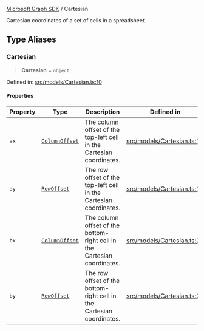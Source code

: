 [Microsoft Graph SDK](README.md) / Cartesian

Cartesian coordinates of a set of cells in a spreadsheet.

## Type Aliases

### Cartesian

> **Cartesian** = `object`

Defined in: [src/models/Cartesian.ts:10](https://github.com/Future-Secure-AI/microsoft-graph/blob/main/src/models/Cartesian.ts#L10)

#### Properties

| Property | Type | Description | Defined in |
| ------ | ------ | ------ | ------ |
| <a id="ax"></a> `ax` | [`ColumnOffset`](models/ColumnOffset.md#columnoffset) | The column offset of the top-left cell in the Cartesian coordinates. | [src/models/Cartesian.ts:14](https://github.com/Future-Secure-AI/microsoft-graph/blob/main/src/models/Cartesian.ts#L14) |
| <a id="ay"></a> `ay` | [`RowOffset`](models/RowOffset.md#rowoffset) | The row offset of the top-left cell in the Cartesian coordinates. | [src/models/Cartesian.ts:19](https://github.com/Future-Secure-AI/microsoft-graph/blob/main/src/models/Cartesian.ts#L19) |
| <a id="bx"></a> `bx` | [`ColumnOffset`](models/ColumnOffset.md#columnoffset) | The column offset of the bottom-right cell in the Cartesian coordinates. | [src/models/Cartesian.ts:24](https://github.com/Future-Secure-AI/microsoft-graph/blob/main/src/models/Cartesian.ts#L24) |
| <a id="by"></a> `by` | [`RowOffset`](models/RowOffset.md#rowoffset) | The row offset of the bottom-right cell in the Cartesian coordinates. | [src/models/Cartesian.ts:29](https://github.com/Future-Secure-AI/microsoft-graph/blob/main/src/models/Cartesian.ts#L29) |
